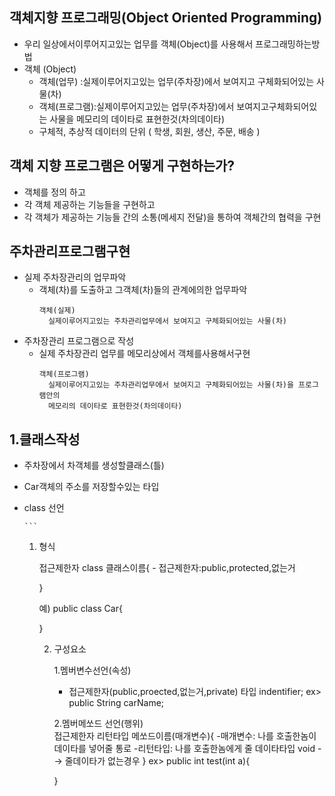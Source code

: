 
## 객체지향 프로그래밍(Object Oriented Programming)
  - 우리 일상에서이루어지고있는 업무를 객체(Object)를 사용해서 프로그래밍하는방법
  - 객체 (Object)
	 - 객체(업무)   :실제이루어지고있는 업무(주차장)에서 보여지고 구체화되어있는 사물(차)  
	 - 객체(프로그램):실제이루어지고있는 업무(주차장)에서 보여지고구체화되어있는 사물을 메모리의 데이타로 표현한것(차의데이타) 
	 - 구체적, 추상적 데이터의 단위 ( 학생, 회원, 생산, 주문, 배송 )

## 객체 지향 프로그램은 어떻게 구현하는가?

- 객체를 정의 하고 
- 각 객체 제공하는 기능들을 구현하고
- 각 객체가 제공하는 기능들 간의 소통(메세지 전달)을 통하여 객체간의 협력을 구현 



 ## 주차관리프로그램구현
 
   - 실제 주차장관리의 업무파악
     - 객체(차)를 도출하고 그객체(차)들의 관계에의한 업무파악
       ```
       객체(실제)
         실제이루어지고있는 주차관리업무에서 보여지고 구체화되어있는 사물(차)    
       ```
   - 주차장관리 프로그램으로 작성 
     - 실제 주차장관리 업무를 메모리상에서 객체를사용해서구현
       ```
       객체(프로그램)
         실제이루어지고있는 주차관리업무에서 보여지고 구체화되어있는 사물(차)을 프로그램안의
         메모리의 데이타로 표현한것(차의데이타)
       ```

  ## 1.클래스작성
  - 주차장에서 차객체를 생성할클래스(틀)
  - Car객체의 주소를 저장할수있는 타입
  - class 선언

        ```
   	1. 형식     
        
		접근제한자  class  클래스이름{
			- 접근제한자:public,protected,없는거
		
		} 
  
	 	예)
		public class Car{
		
		}
       
       2. 구성요소
	      
       		1.멤버변수선언(속성)
	         - 접근제한자(public,proected,없는거,private) 타입 indentifier;
	         ex> public String carName;
         
	      	2.멤버메쏘드 선언(행위)    
       	         접근제한자 리턴타입 메쏘드이름(매개변수){
	            -매개변수: 나를 호출한놈이 데이타를 넣어줄 통로
	         	 -리턴타입: 나를 호출한놈에게 줄 데이타타입 
	               void --> 줄데이타가 없는경우
	         }
        	 ex> public int test(int a){
         	  	
             }
 






